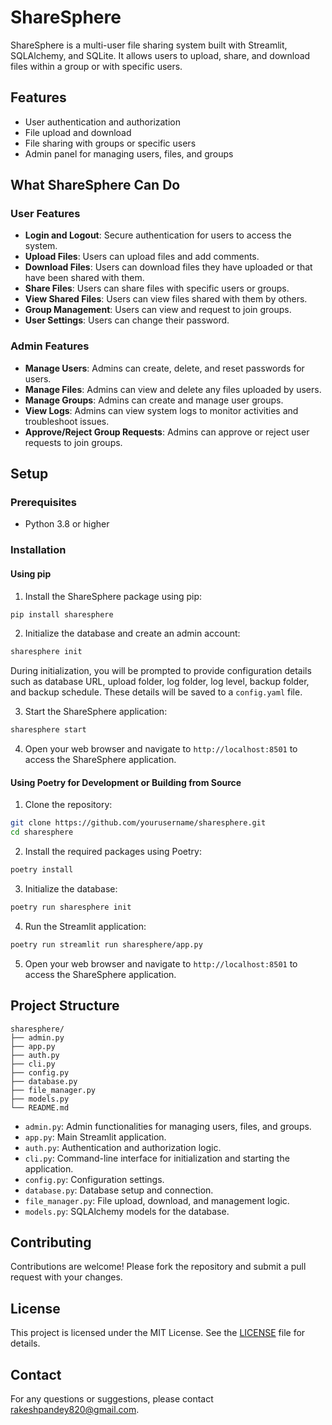 # ShareSphere

ShareSphere is a multi-user file sharing system built with Streamlit, SQLAlchemy, and SQLite. It allows users to upload, share, and download files within a group or with specific users.

## Features

- User authentication and authorization
- File upload and download
- File sharing with groups or specific users
- Admin panel for managing users, files, and groups

## What ShareSphere Can Do

### User Features

- **Login and Logout**: Secure authentication for users to access the system.
- **Upload Files**: Users can upload files and add comments.
- **Download Files**: Users can download files they have uploaded or that have been shared with them.
- **Share Files**: Users can share files with specific users or groups.
- **View Shared Files**: Users can view files shared with them by others.
- **Group Management**: Users can view and request to join groups.
- **User Settings**: Users can change their password.

### Admin Features

- **Manage Users**: Admins can create, delete, and reset passwords for users.
- **Manage Files**: Admins can view and delete any files uploaded by users.
- **Manage Groups**: Admins can create and manage user groups.
- **View Logs**: Admins can view system logs to monitor activities and troubleshoot issues.
- **Approve/Reject Group Requests**: Admins can approve or reject user requests to join groups.

## Setup

### Prerequisites

- Python 3.8 or higher

### Installation

#### Using pip

1. Install the ShareSphere package using pip:

```sh
pip install sharesphere
```

2. Initialize the database and create an admin account:

```sh
sharesphere init
```

During initialization, you will be prompted to provide configuration details such as database URL, upload folder, log folder, log level, backup folder, and backup schedule. These details will be saved to a `config.yaml` file.

3. Start the ShareSphere application:

```sh
sharesphere start
```

4. Open your web browser and navigate to `http://localhost:8501` to access the ShareSphere application.

#### Using Poetry for Development or Building from Source

1. Clone the repository:

```sh
git clone https://github.com/yourusername/sharesphere.git
cd sharesphere
```

2. Install the required packages using Poetry:

```sh
poetry install
```

3. Initialize the database:

```sh
poetry run sharesphere init
```

4. Run the Streamlit application:

```sh
poetry run streamlit run sharesphere/app.py
```

5. Open your web browser and navigate to `http://localhost:8501` to access the ShareSphere application.

## Project Structure

```
sharesphere/
├── admin.py
├── app.py
├── auth.py
├── cli.py
├── config.py
├── database.py
├── file_manager.py
├── models.py
└── README.md
```

- `admin.py`: Admin functionalities for managing users, files, and groups.
- `app.py`: Main Streamlit application.
- `auth.py`: Authentication and authorization logic.
- `cli.py`: Command-line interface for initialization and starting the application.
- `config.py`: Configuration settings.
- `database.py`: Database setup and connection.
- `file_manager.py`: File upload, download, and management logic.
- `models.py`: SQLAlchemy models for the database.

## Contributing

Contributions are welcome! Please fork the repository and submit a pull request with your changes.

## License

This project is licensed under the MIT License. See the [LICENSE](LICENSE) file for details.

## Contact

For any questions or suggestions, please contact [rakeshpandey820@gmail.com](mailto:rakeshpandey820@gmail.com).